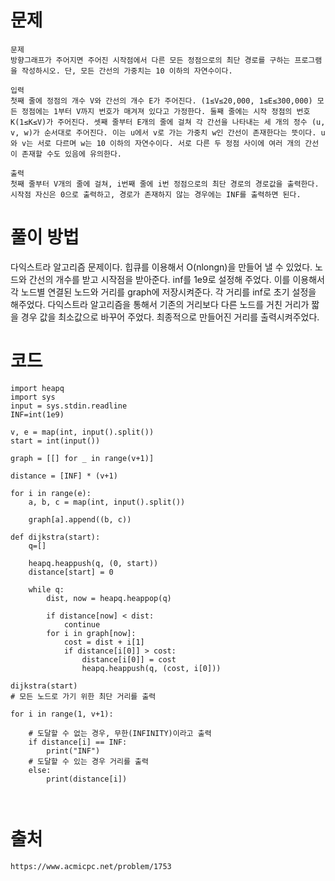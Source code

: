 # 문제

```
문제
방향그래프가 주어지면 주어진 시작점에서 다른 모든 정점으로의 최단 경로를 구하는 프로그램을 작성하시오. 단, 모든 간선의 가중치는 10 이하의 자연수이다.

입력
첫째 줄에 정점의 개수 V와 간선의 개수 E가 주어진다. (1≤V≤20,000, 1≤E≤300,000) 모든 정점에는 1부터 V까지 번호가 매겨져 있다고 가정한다. 둘째 줄에는 시작 정점의 번호 K(1≤K≤V)가 주어진다. 셋째 줄부터 E개의 줄에 걸쳐 각 간선을 나타내는 세 개의 정수 (u, v, w)가 순서대로 주어진다. 이는 u에서 v로 가는 가중치 w인 간선이 존재한다는 뜻이다. u와 v는 서로 다르며 w는 10 이하의 자연수이다. 서로 다른 두 정점 사이에 여러 개의 간선이 존재할 수도 있음에 유의한다.

출력
첫째 줄부터 V개의 줄에 걸쳐, i번째 줄에 i번 정점으로의 최단 경로의 경로값을 출력한다. 시작점 자신은 0으로 출력하고, 경로가 존재하지 않는 경우에는 INF를 출력하면 된다.
```

# 풀이 방법

다익스트라 알고리즘 문제이다. 힙큐를 이용해서 O(nlongn)을 만들어 낼 수 있었다.
노드와 간선의 개수를 받고 시작점을 받아준다. inf를 1e9로 설정해 주었다.
이를 이용해서 각 노드별 연결된 노드와 거리를 graph에 저장시켜준다.
각 거리를 inf로 초기 설정을 해주었다.
다익스트라 알고리즘을 통해서 기존의 거리보다 다른 노드를 거친 거리가 짧을 경우 값을 최소값으로 바꾸어 주었다.
최종적으로 만들어진 거리를 출력시켜주었다.
    

# 코드
```
import heapq
import sys
input = sys.stdin.readline
INF=int(1e9)

v, e = map(int, input().split())
start = int(input())

graph = [[] for _ in range(v+1)]

distance = [INF] * (v+1)

for i in range(e):
    a, b, c = map(int, input().split())

    graph[a].append((b, c))

def dijkstra(start):
    q=[]

    heapq.heappush(q, (0, start))
    distance[start] = 0

    while q:
        dist, now = heapq.heappop(q)

        if distance[now] < dist:
            continue
        for i in graph[now]:
            cost = dist + i[1]
            if distance[i[0]] > cost:
                distance[i[0]] = cost
                heapq.heappush(q, (cost, i[0]))

dijkstra(start)
# 모든 노드로 가기 위한 최단 거리를 출력

for i in range(1, v+1):

    # 도달할 수 없는 경우, 무한(INFINITY)이라고 출력
    if distance[i] == INF:
        print("INF")
    # 도달할 수 있는 경우 거리를 출력
    else:
        print(distance[i])



```

# 출처
    https://www.acmicpc.net/problem/1753
